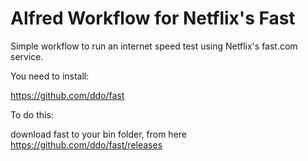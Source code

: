 # Alfred Workflow for Netflix's Fast

Simple workflow to run an internet speed test using Netflix's fast.com service.

You need to install:

https://github.com/ddo/fast

To do this:

download fast to your bin folder, from here
https://github.com/ddo/fast/releases
